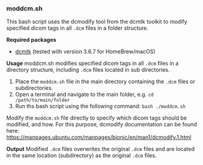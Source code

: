### moddcm.sh
This bash script uses the dcmodify tool from the dcmtk toolkit to modify specified dicom tags in all `.dcm` files in a folder structure.

**Required packages**
- [dcmtk](https://dicom.offis.de/en/dcmtk/dcmtk-tools/) (tested with version 3.6.7 for HomeBrew/macOS)

**Usage**
moddcm.sh modifies specified dicom tags in all `.dcm` files in a directory structure, including `.dcm` files located in sub directories.
1. Place the `moddcm.sh` file in the main directory containing the `.dcm` files or subdirectories.
2. Open a terminal and navigate to the main folder, e.g. `cd /path/to/main/folder`
3. Run ths bash script using the following command: `bash ./moddcm.sh`

Modify the `moddcm.sh` file directly to specify which dicom tags should be modified, and how.
For this purpose, dcmodify documentation can be found here: https://manpages.ubuntu.com/manpages/bionic/en/man1/dcmodify.1.html

**Output**
Modified `.dcm` files overwrites the original `.dcm` files and are located in the same location (subdirectory) as the original `.dcm` files.
